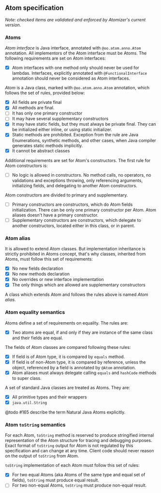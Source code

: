 ## Atom specification

*Note: checked items are validated and enforced by Atomizer's current version.*

### Atoms

*Atom interface* is Java interface, annotated with `@oo.atom.anno.Atom` annotation.
All implementors of the Atom interface must be Atoms. The following requirements are set on
Atom interfaces:
- [x] Atom interfaces with one method only should never be used for lambdas. Interfaces, explicitly annotated with
`@FunctionalInterface` annotation should never be considered as Atom interfaces.

*Atom* is a Java class, marked with `@oo.atom.anno.Atom` annotation, which follows the set of rules, provided below:

- [x] All fields are private final
- [x] All methods are final.
- [ ] It has only one primary constructor
- [ ] It may have several supplementary constructors
- [x] It may have static fields, but they must always be private final. They can be initialized either inline, or 
using static initializer.
- [x] Static methods are prohibited. Exception from the rule are Java Enumerations, synthetic methods, and other cases, 
when Java compiler generates static methods implicitly.
- [x] It cannot be abstract classes

Additional requirements are set for Atom's constructors. The first rule for Atom constructors is:
- [ ] No logic is allowed in constructors. No method calls, no operators, no validations and exceptions throwing, only 
referencing arguments, initializing fields, and delegating to another Atom constructors.

Atom constructors are divided to primary and supplementary.
- [ ] Primary constructors are constructors, which do Atom fields initialization. There can be only one primary 
constructor per Atom. Atom aliases doesn't have a primary constructor.
- [ ] Supplementary constructors are constructors, which delegate to another constructors, located either in this class,
or in parent.

### Atom alias

It is allowed to extend Atom classes. But implementation inheritance is strictly prohibited in Atoms concept, that's why
classes, inherited from Atoms, must follow this set of requirements:
- [x] No new fields declaration
- [x] No new methods declaration
- [x] No overrides or new interface implementation
- [x] The only things which are allowed are supplementary constructors

A class which extends Atom and follows the rules above is named *Atom alias*.

### Atom equality semantics

Atoms define a set of requirements on equality. The rules are:
- [x] Two atoms are equal, if and only if they are instance of the same class and their fields are equal.

The fields of Atom classes are compared following these rules:
- [x] If field is of Atom type, it is compared by `equals` method.
- [x] If field is of non-Atom type, it is compared by reference, unless the object, referenced by a field is annotated 
by `@Atom` annotation.
- [x] Atom aliases must always delegate calling `equals` and `hashCode` methods to super class.

A set of standard Java classes are treated as Atoms. They are:
- [x] All primitive types and their wrappers
- [x] `java.util.String`

@todo #165 describe the term Natural Java Atoms explicitly.

### Atom `toString` semantics

For each Atom, `toString` method is reserved to produce stringified internal representation of the Atom structure for
tracing and debugging purposes. Exact format of `toString` output for Atom is not regulated by this specification and
can change at any time. Client code should never reason on the output of `toString` from Atom.

`toString` implementation of each Atom must follow this set of rules:

- [x] For two equal Atoms (aka Atoms of the same type and equal set of fields), `toString` must produce equal result.
- [ ] For two non-equal Atoms, `toString` must produce non-equal result.
